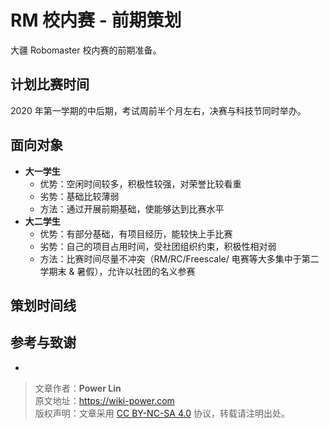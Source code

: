 # RM 校内赛 - 前期策划

大疆 Robomaster 校内赛的前期准备。

## 计划比赛时间

2020 年第一学期的中后期，考试周前半个月左右，决赛与科技节同时举办。

## 面向对象

* **大一学生**
  * 优势：空闲时间较多，积极性较强，对荣誉比较看重
  * 劣势：基础比较薄弱
  * 方法：通过开展前期基础，使能够达到比赛水平
* **大二学生**
  * 优势：有部分基础，有项目经历，能较快上手比赛
  * 劣势：自己的项目占用时间，受社团组织约束，积极性相对弱
  * 方法：比赛时间尽量不冲突（RM/RC/Freescale/ 电赛等大多集中于第二学期末 & 暑假），允许以社团的名义参赛

## 策划时间线

## 参考与致谢

* []()

> 文章作者：**Power Lin**  
> 原文地址：<https://wiki-power.com>  
> 版权声明：文章采用 [CC BY-NC-SA 4.0](https://creativecommons.org/licenses/by/4.0/deed.zh) 协议，转载请注明出处。